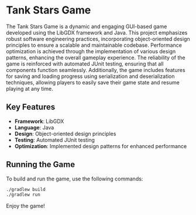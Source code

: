 # Tank Stars Game

The Tank Stars Game is a dynamic and engaging GUI-based game developed using the LibGDX framework and Java. This project emphasizes robust software engineering practices, incorporating object-oriented design principles to ensure a scalable and maintainable codebase. Performance optimization is achieved through the implementation of various design patterns, enhancing the overall gameplay experience. The reliability of the game is reinforced with automated JUnit testing, ensuring that all components function seamlessly. Additionally, the game includes features for saving and loading progress using serialization and deserialization techniques, allowing players to easily save their game state and resume playing at any time.

## Key Features

- **Framework**: LibGDX
- **Language**: Java
- **Design**: Object-oriented design principles
- **Testing**: Automated JUnit testing
- **Optimization**: Implemented design patterns for enhanced performance

## Running the Game

To build and run the game, use the following commands:

```bash
./gradlew build
./gradlew run
```

Enjoy the game!
